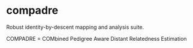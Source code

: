 # compadre
Robust identity-by-descent mapping and analysis suite.

COMPADRE = COMbined Pedigree Aware Distant Relatedness Estimation

